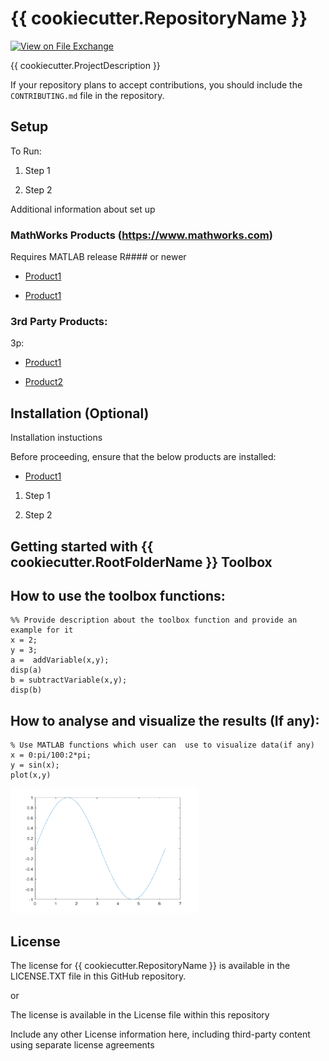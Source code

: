 # {{ cookiecutter.RepositoryName }}  

[![View <File Exchange Title> on File Exchange](https://www.mathworks.com/matlabcentral/images/matlab-file-exchange.svg)](https://www.mathworks.com/matlabcentral/fileexchange/####-file-exchange-title)   

<!-- Add this icon to the README if this repo also appears on File Exchange via the "Connect to GitHub" feature -->  

 
{{ cookiecutter.ProjectDescription }}

<!--- If your project includes a visualation or any images or an App please include a screenshot in this README ---> 
   

<!--- Markdown supports the following HTML entities: © - &copy;  ® - &reg;  ™ - &trade --->  
 

If your repository plans to accept contributions, you should include the `CONTRIBUTING.md` file in the repository. 

<!--- Please remember to delete all template related text that you are not using within your README.md --->
## Setup  

To Run: 

1. Step 1 

2. Step 2 

Additional information about set up  
 

### MathWorks Products (https://www.mathworks.com) 
 

Requires MATLAB release R#### or newer 

- [Product1](https://url-to-product1) 

- [Product1](https://url-to-product1)  
 

### 3rd Party Products: 

3p: 

- [Product1](https://url-to-product1) 

- [Product2](https://url-to-product2)  
 

## Installation (Optional) 

Installation instuctions 

Before proceeding, ensure that the below products are installed:   

* [Product1](https://url-to-product1)  

1. Step 1 

2. Step 2 


## Getting started with {{ cookiecutter.RootFolderName }} Toolbox

## How to use the toolbox functions:

```matlab:Code
%% Provide description about the toolbox function and provide an example for it
x = 2;
y = 3;
a =  addVariable(x,y);
disp(a)
b = subtractVariable(x,y);
disp(b)
```

## How to analyse and visualize the results (If any):

```matlab:Code
% Use MATLAB functions which user can  use to visualize data(if any)
x = 0:pi/100:2*pi;
y = sin(x);
plot(x,y)
```
<img src="images/plot.png" alt="Plot Image" width="300" height="200">

## License 

<!--- Make sure you have a License.txt within your Repo ---> 

The license for {{ cookiecutter.RepositoryName }} is available in the LICENSE.TXT file in this GitHub repository. 

or 
 

The license is available in the License file within this repository 

Include any other License information here, including third-party content using separate license agreements  
